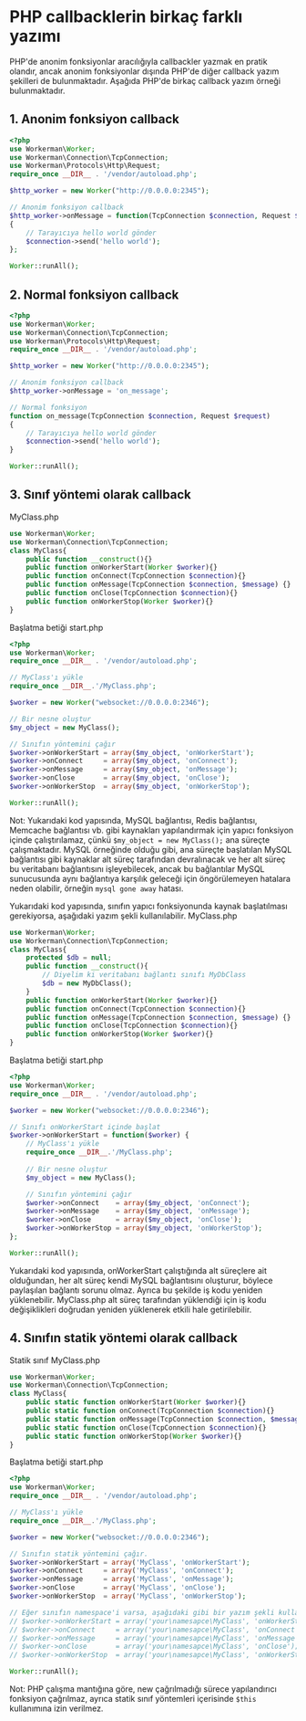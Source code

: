 # PHP callbacklerin birkaç farklı yazımı
PHP'de anonim fonksiyonlar aracılığıyla callbackler yazmak en pratik olandır, ancak anonim fonksiyonlar dışında PHP'de diğer callback yazım şekilleri de bulunmaktadır. Aşağıda PHP'de birkaç callback yazım örneği bulunmaktadır.

## 1. Anonim fonksiyon callback
```php
<?php
use Workerman\Worker;
use Workerman\Connection\TcpConnection;
use Workerman\Protocols\Http\Request;
require_once __DIR__ . '/vendor/autoload.php';

$http_worker = new Worker("http://0.0.0.0:2345");

// Anonim fonksiyon callback
$http_worker->onMessage = function(TcpConnection $connection, Request $data)
{
    // Tarayıcıya hello world gönder
    $connection->send('hello world');
};

Worker::runAll();
```

## 2. Normal fonksiyon callback
```php
<?php
use Workerman\Worker;
use Workerman\Connection\TcpConnection;
use Workerman\Protocols\Http\Request;
require_once __DIR__ . '/vendor/autoload.php';

$http_worker = new Worker("http://0.0.0.0:2345");

// Anonim fonksiyon callback
$http_worker->onMessage = 'on_message';

// Normal fonksiyon
function on_message(TcpConnection $connection, Request $request)
{
    // Tarayıcıya hello world gönder
    $connection->send('hello world');
}

Worker::runAll();
```

## 3. Sınıf yöntemi olarak callback
MyClass.php
```php
use Workerman\Worker;
use Workerman\Connection\TcpConnection;
class MyClass{
    public function __construct(){}
    public function onWorkerStart(Worker $worker){}
    public function onConnect(TcpConnection $connection){}
    public function onMessage(TcpConnection $connection, $message) {}
    public function onClose(TcpConnection $connection){}
    public function onWorkerStop(Worker $worker){}
}
```
Başlatma betiği start.php
```php
<?php
use Workerman\Worker;
require_once __DIR__ . '/vendor/autoload.php';

// MyClass'ı yükle
require_once __DIR__.'/MyClass.php';

$worker = new Worker("websocket://0.0.0.0:2346");

// Bir nesne oluştur
$my_object = new MyClass();

// Sınıfın yöntemini çağır
$worker->onWorkerStart = array($my_object, 'onWorkerStart');
$worker->onConnect     = array($my_object, 'onConnect');
$worker->onMessage     = array($my_object, 'onMessage');
$worker->onClose       = array($my_object, 'onClose');
$worker->onWorkerStop  = array($my_object, 'onWorkerStop');

Worker::runAll();
```

Not: Yukarıdaki kod yapısında, MySQL bağlantısı, Redis bağlantısı, Memcache bağlantısı vb. gibi kaynakları yapılandırmak için yapıcı fonksiyon içinde çalıştırılamaz, çünkü ```$my_object = new MyClass();``` ana süreçte çalışmaktadır. MySQL örneğinde olduğu gibi, ana süreçte başlatılan MySQL bağlantısı gibi kaynaklar alt süreç tarafından devralınacak ve her alt süreç bu veritabanı bağlantısını işleyebilecek, ancak bu bağlantılar MySQL sunucusunda aynı bağlantıya karşılık geleceği için öngörülemeyen hatalara neden olabilir, örneğin ```mysql gone away``` hatası.


Yukarıdaki kod yapısında, sınıfın yapıcı fonksiyonunda kaynak başlatılması gerekiyorsa, aşağıdaki yazım şekli kullanılabilir.
MyClass.php
```php
use Workerman\Worker;
use Workerman\Connection\TcpConnection;
class MyClass{
    protected $db = null;
    public function __construct(){
        // Diyelim ki veritabanı bağlantı sınıfı MyDbClass
        $db = new MyDbClass();
    }
    public function onWorkerStart(Worker $worker){}
    public function onConnect(TcpConnection $connection){}
    public function onMessage(TcpConnection $connection, $message) {}
    public function onClose(TcpConnection $connection){}
    public function onWorkerStop(Worker $worker){}
}
```
Başlatma betiği start.php
```php
<?php
use Workerman\Worker;
require_once __DIR__ . '/vendor/autoload.php';

$worker = new Worker("websocket://0.0.0.0:2346");

// Sınıfı onWorkerStart içinde başlat
$worker->onWorkerStart = function($worker) {
    // MyClass'ı yükle
    require_once __DIR__.'/MyClass.php';
    
    // Bir nesne oluştur
    $my_object = new MyClass();

    // Sınıfın yöntemini çağır
    $worker->onConnect    = array($my_object, 'onConnect');
    $worker->onMessage    = array($my_object, 'onMessage');
    $worker->onClose      = array($my_object, 'onClose');
    $worker->onWorkerStop = array($my_object, 'onWorkerStop');
};

Worker::runAll();
```

Yukarıdaki kod yapısında, onWorkerStart çalıştığında alt süreçlere ait olduğundan, her alt süreç kendi MySQL bağlantısını oluşturur, böylece paylaşılan bağlantı sorunu olmaz. Ayrıca bu şekilde iş kodu yeniden yüklenebilir. MyClass.php alt süreç tarafından yüklendiği için iş kodu değişiklikleri doğrudan yeniden yüklenerek etkili hale getirilebilir.

## 4. Sınıfın statik yöntemi olarak callback
Statik sınıf MyClass.php
```php
use Workerman\Worker;
use Workerman\Connection\TcpConnection;
class MyClass{
    public static function onWorkerStart(Worker $worker){}
    public static function onConnect(TcpConnection $connection){}
    public static function onMessage(TcpConnection $connection, $message) {}
    public static function onClose(TcpConnection $connection){}
    public static function onWorkerStop(Worker $worker){}
}
```
Başlatma betiği start.php
```php
<?php
use Workerman\Worker;
require_once __DIR__ . '/vendor/autoload.php';

// MyClass'ı yükle
require_once __DIR__.'/MyClass.php';

$worker = new Worker("websocket://0.0.0.0:2346");

// Sınıfın statik yöntemini çağır.
$worker->onWorkerStart = array('MyClass', 'onWorkerStart');
$worker->onConnect     = array('MyClass', 'onConnect');
$worker->onMessage     = array('MyClass', 'onMessage');
$worker->onClose       = array('MyClass', 'onClose');
$worker->onWorkerStop  = array('MyClass', 'onWorkerStop');

// Eğer sınıfın namespace'i varsa, aşağıdaki gibi bir yazım şekli kullanılır
// $worker->onWorkerStart = array('your\namesapce\MyClass', 'onWorkerStart');
// $worker->onConnect     = array('your\namesapce\MyClass', 'onConnect');
// $worker->onMessage     = array('your\namesapce\MyClass', 'onMessage');
// $worker->onClose       = array('your\namesapce\MyClass', 'onClose');
// $worker->onWorkerStop  = array('your\namesapce\MyClass', 'onWorkerStop');

Worker::runAll();
```

Not: PHP çalışma mantığına göre, new çağrılmadığı sürece yapılandırıcı fonksiyon çağrılmaz, ayrıca statik sınıf yöntemleri içerisinde ```$this``` kullanımına izin verilmez.
